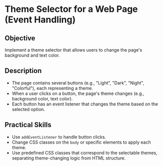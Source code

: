 # Theme Selector for a Web Page (Event Handling)

## Objective
Implement a theme selector that allows users to change the page's background and text color.

## Description
- The page contains several buttons (e.g., "Light", "Dark", "Night", "Colorful"), each representing a theme.
- When a user clicks on a button, the page's theme changes (e.g., background color, text color).
- Each button has an event listener that changes the theme based on the selected option.

## Practical Skills
- Use `addEventListener` to handle button clicks.
- Change CSS classes on the `body` or specific elements to apply each theme.
- Use predefined CSS classes that correspond to the selectable themes, separating theme-changing logic from HTML structure.
